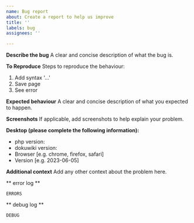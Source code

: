 ```yaml
---
name: Bug report
about: Create a report to help us improve
title: ''
labels: bug
assignees: ''

---
```


**Describe the bug**
A clear and concise description of what the bug is.

**To Reproduce**
Steps to reproduce the behaviour:
1. Add syntax '...'
2. Save page
3. See error

**Expected behaviour**
A clear and concise description of what you expected to happen.

**Screenshots**
If applicable, add screenshots to help explain your problem.

**Desktop (please complete the following information):**
 - php version: 
 - dokuwiki version: 
 - Browser [e.g. chrome, firefox, safari]
 - Version [e.g. 2023-06-05]

**Additional context**
Add any other context about the problem here.

** error log **
<!-- replace ERRORS below with the relevant section of the php or webserver error -->
```
ERRORS
```

** debug log **
<!-- replace DEBUG below with the relevant section of the dokuwiki debug log, you need to configure the wiki to create debug logging -->
```
DEBUG
```
